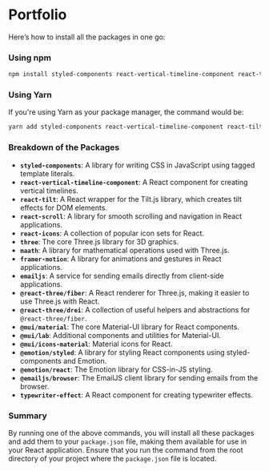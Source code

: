 # Portfolio

Here’s how to install all the packages in one go:

### Using npm

```bash
npm install styled-components react-vertical-timeline-component react-tilt react-scroll react-icons three maath framer-motion emailjs @react-three/fiber @react-three/drei @mui/material @mui/lab @mui/icons-material @emotion/styled @emotion/react @emailjs/browser typewriter-effect
```

### Using Yarn

If you're using Yarn as your package manager, the command would be:

```bash
yarn add styled-components react-vertical-timeline-component react-tilt react-scroll react-icons three maath framer-motion emailjs @react-three/fiber @react-three/drei @mui/material @mui/lab @mui/icons-material @emotion/styled @emotion/react @emailjs/browser typewriter-effect
```

### Breakdown of the Packages

- **`styled-components`**: A library for writing CSS in JavaScript using tagged template literals.
- **`react-vertical-timeline-component`**: A React component for creating vertical timelines.
- **`react-tilt`**: A React wrapper for the Tilt.js library, which creates tilt effects for DOM elements.
- **`react-scroll`**: A library for smooth scrolling and navigation in React applications.
- **`react-icons`**: A collection of popular icon sets for React.
- **`three`**: The core Three.js library for 3D graphics.
- **`maath`**: A library for mathematical operations used with Three.js.
- **`framer-motion`**: A library for animations and gestures in React applications.
- **`emailjs`**: A service for sending emails directly from client-side applications.
- **`@react-three/fiber`**: A React renderer for Three.js, making it easier to use Three.js with React.
- **`@react-three/drei`**: A collection of useful helpers and abstractions for `@react-three/fiber`.
- **`@mui/material`**: The core Material-UI library for React components.
- **`@mui/lab`**: Additional components and utilities for Material-UI.
- **`@mui/icons-material`**: Material icons for React.
- **`@emotion/styled`**: A library for styling React components using styled-components and Emotion.
- **`@emotion/react`**: The Emotion library for CSS-in-JS styling.
- **`@emailjs/browser`**: The EmailJS client library for sending emails from the browser.
- **`typewriter-effect`**: A React component for creating typewriter effects.

### Summary

By running one of the above commands, you will install all these packages and add them to your `package.json` file, making them available for use in your React application. Ensure that you run the command from the root directory of your project where the `package.json` file is located.
